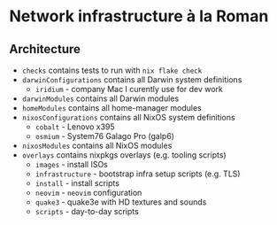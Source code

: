 # Network infrastructure à la Roman

## Architecture

- `checks` contains tests to run with `nix flake check`
- `darwinConfigurations` contains all Darwin system definitions
    - `iridium` - company Mac I curently use for dev work
- `darwinModules` contains all Darwin modules
- `homeModules` contains all home-manager modules
- `nixosConfigurations` contains all NixOS system definitions
    - `cobalt` - Lenovo x395
    - `osmium` - System76 Galago Pro (galp6)
- `nixosModules` contains all NixOS modules
- `overlays` contains nixpkgs overlays (e.g. tooling scripts)
    - `images` - install ISOs
    - `infrastructure` - bootstrap infra setup scripts (e.g. TLS)
    - `install` - install scripts
    - `neovim` - `neovim` configuration
    - `quake3` - quake3e with HD textures and sounds
    - `scripts` - day-to-day scripts
